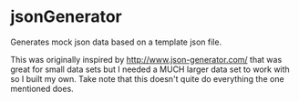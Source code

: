 # jsonGenerator
Generates mock json data based on a template json file.

This was originally inspired by http://www.json-generator.com/ that was great for small data sets but I needed a MUCH larger data set to work with so I built my own. Take note that this doesn't quite do everything the one mentioned does.
